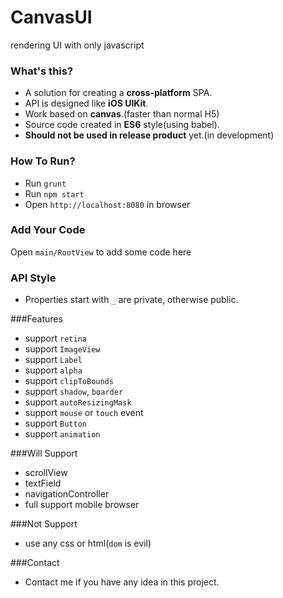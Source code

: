 # CanvasUI
rendering UI with only javascript

### What's this?
* A solution for creating a **cross-platform** SPA.
* API is designed like **iOS UIKit**.
* Work based on **canvas**.(faster than normal H5)
* Source code created in **ES6** style(using babel).
* **Should not be used in release product** yet.(in development)

### How To Run?
* Run `grunt`
* Run `npm start`
* Open `http://localhost:8080` in browser

### Add Your Code
Open `main/RootView` to add some code here

### API Style
* Properties start with `_` are private, otherwise public.

###Features
* support `retina`
* support `ImageView`
* support `Label`
* support `alpha`
* support `clipToBounds`
* support `shadow`, `boarder`
* support `autoResizingMask`
* support `mouse` or `touch` event
* support `Button`
* support `animation`

###Will Support
* scrollView
* textField
* navigationController
* full support mobile browser

###Not Support
* use any css or html(`dom` is evil)

###Contact
* Contact me if you have any idea in this project.
